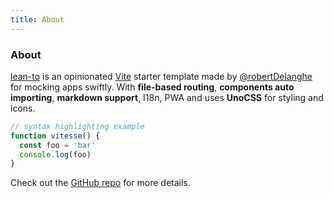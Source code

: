 ```yaml
---
title: About
---
```


<div class="text-center">
  <!-- You can use Vue components inside markdown -->
  <div i-carbon-dicom-overlay class="text-4xl -mb-6 m-auto" />
  <h3>About</h3>
</div>

[lean-to](https://github.com/robertdelanghe/lean-to) is an opinionated [Vite](https://github.com/vitejs/vite) starter template made by [@robertDelanghe](https://github.com/robertdelanghe) for mocking apps swiftly. With **file-based routing**, **components auto importing**, **markdown support**, I18n, PWA and uses **UnoCSS** for styling and icons.

```js
// syntax highlighting example
function vitesse() {
  const foo = 'bar'
  console.log(foo)
}
```

Check out the [GitHub repo](https://github.com/robertdelanghe/lean-to) for more details.
